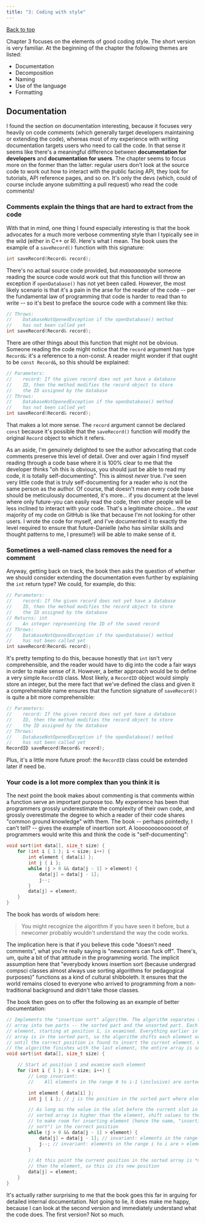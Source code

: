 ```yaml
---
title: "3: Coding with style"
---
```


[Back to top](index.html)

Chapter 3 focuses on the elements of good coding style. The short version is very familiar. At the beginning of the chapter the following themes are listed:

- Documentation
- Decomposition
- Naming
- Use of the language
- Formatting

## Documentation

I found the section on documentation interesting, because it focuses very heavily on code comments (which generally target developers maintaining or extending the code), whereas most of my experience with writing documentation targets users who need to call the code. In that sense it seems like there's a meaningful difference between **documentation for developers** and **documentation for users**. The chapter seems to focus more on the former than the latter: regular users don't look at the source code to work out how to interact with the public facing API, they look for tutorials, API reference pages, and so on. It's only the devs (which, could of course include anyone submitting a pull request) who read the code comments!

### Comments explain the things that are hard to extract from the code

With that in mind, one thing I found especially interesting is that the book advocates for a much more verbose commenting style than I typically see in the wild (either in C++ or R). Here's what I mean. The book uses the example of a `saveRecord()` function with this signature:

``` cpp
int saveRecord(Record& record);
```

There's no actual source code provided, but *maaaaaaaybe* someone reading the source code would work out that this function will throw an exception if `openDatabase()` has not yet been called. However, the most likely scenario is that it's a pain in the arse for the reader of the code -- per the fundamental law of programming that code is harder to read than to write -- so it's best to preface the source code with a comment like this:

``` cpp
// Throws:
//    DatabaseNotOpenedException if the openDatabase() method 
//    has not been called yet
int saveRecord(Record& record);
```

There are other things about this function that might not be obvious. Someone reading the code might notice that the `record` argument has type `Record&`: it's a reference to a non-const. A reader might wonder if that ought to be `const Record&`, so this should be explained:

``` cpp
// Parameters:
//    record: If the given record does not yet have a database 
//    ID, then the method modifies the record object to store
//    the ID assigned by the database     
// Throws:
//    DatabaseNotOpenedException if the openDatabase() method 
//    has not been called yet
int saveRecord(Record& record);
```

That makes a lot more sense. The `record` argument cannot be declared `const` because it's possible that the `saveRecord()` function will modify the original `Record` object to which it refers. 

As an aside, I'm genuinely delighted to see the author advocating that code comments preserve this level of detail. Over and over again I find myself reading through a code base where it is 100% clear to me that the developer thinks "oh this is obvious, you should just be able to read my code, it is totally self-documenting". This is almost *never* true. I've seen very little code that is truly self-documenting for a reader who is not the same person as the author. Of course, that doesn't mean every code base should be meticulously documented, it's more... if you document at the level where only future-you can easily read the code, then other people will be less inclined to interact with your code. That's a legitimate choice... the *vast* majority of my code on GitHub is like that because I'm not looking for other users. I wrote the code for myself, and I've documented it to exactly the level required to ensure that future-Danielle (who has similar skills and thought patterns to me, I presume!) will be able to make sense of it. 

### Sometimes a well-named class removes the need for a comment

Anyway, getting back on track, the book then asks the question of whether we should consider extending the documentation even further by explaining the `int` return type? We could, for example, do this:

``` cpp
// Parameters:
//    record: If the given record does not yet have a database 
//    ID, then the method modifies the record object to store
//    the ID assigned by the database  
// Returns: int
//    An integer representing the ID of the saved record
// Throws:
//    DatabaseNotOpenedException if the openDatabase() method 
//    has not been called yet
int saveRecord(Record& record);
```

It's pretty tempting to do this, because honestly that `int` isn't very comprehensible, and the reader would have to dig into the code a fair ways in order to make sense of it. However, a better approach would be to define a very simple `RecordID` class. Most likely, a `RecordID` object would simply store an integer, but the mere fact that we've defined the class and given it a comprehensible name ensures that the function signature of `saveRecord()` is quite a bit more comprehensible:

``` cpp
// Parameters:
//    record: If the given record does not yet have a database 
//    ID, then the method modifies the record object to store
//    the ID assigned by the database     
// Throws:
//    DatabaseNotOpenedException if the openDatabase() method 
//    has not been called yet
RecordID saveRecord(Record& record);
```

Plus, it's a little more future proof: the `RecordID` class could be extended later if need be.

### Your code is a lot more complex than you think it is

The next point the book makes about commenting is that comments within a function serve an important purpose too. My experience has been that programmers grossly underestimate the complexity of their own code, and grossly overestimate the degree to which a reader of their code shares "common ground knowledge" with them. The book -- perhaps pointedly, I can't tell? -- gives the example of insertion sort. A loooooooooooooot of programmers would write this and think the code is "self-documenting":

``` cpp
void sort(int data[], size_t size) {
    for (int i { 1 }; i < size; i++) {
        int element { data[i] };
        int j { i };
        while (j > 0 && data[j - 1] > element) {
            data[j] = data[j - 1];
            j--;
        }
        data[j] = element;
    }
}
```

The book has words of wisdom here:

> You might recognize the algorithm if you have seen it before, but a newcomer probably wouldn't understand the way the code works.

The implication here is that if you believe this code "doesn't need comments", what you're really saying is "newcomers can fuck off". There's, um, quite a bit of that attitude in the programming world. The implicit assumption here that "everybody knows insertion sort (because undergrad compsci classes almost always use sorting algorithms for pedagogical purposes)" functions as a kind of cultural shibboleth. It ensures that the world remains closed to everyone who arrived to programming from a non-traditional background and didn't take those classes. 

The book then goes on to offer the following as an example of better documentation:

``` cpp
// Implements the "insertion sort" algorithm. The algorithm separates the 
// array into two parts -- the sorted part and the unsorted part. Each 
// element, starting at position 1, is examined. Everything earlier in the
// array is in the sorted part, so the algorithm shifts each element over
// until the correct position is found to insert the current element. When
// the algorithm finishes with the last element, the entire array is sorted.
void sort(int data[], size_t size) {

    // Start at position 1 and examine each element
    for (int i { 1 }; i < size; i++) {
        // Loop invariant:
        //    All elements in the range 0 to i-1 (inclusive) are sorted

        int element { data[i] };
        int j { i }; // j is the position in the sorted part where element will be inserted

        // As long as the value in the slot before the current slot in the 
        // sorted array is higher than the element, shift values to the right
        // to make room for inserting element (hence the name, "insertion 
        // sort") in the correct position
        while (j > 0 && data[j - 1] > element) {
            data[j] = data[j - 1]; // invariant: elements in the range j+1 to i are > element
            j--; // invariant: elements in the range i to i are > element
        }

        // At this point the current position in the sorted array is *not* greater
        // than the element, so this is its new position
        data[j] = element;
    }
}
```

It's actually rather surprising to me that the book goes this far in arguing for detailed internal documentation. Not going to lie, it does make me happy, because I can look at the second version and immediately understand what the code does. The first version? Not so much. 

